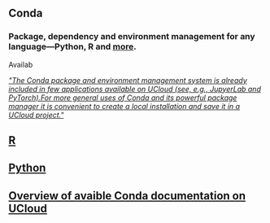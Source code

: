
## Conda

### Package, dependency and environment management for any language—Python, R and [more](https://docs.conda.io/en/latest/).

Availab

[*"The Conda package and environment management system is already included in few applications available on UCloud (see, e.g., JupyerLab and PyTorch).For more general uses of Conda and its powerful package manager it is convenient to create a local installation and save it in a UCloud project."*](https://docs.cloud.sdu.dk/hands-on/conda-setup.html?highlight=conda)

## [R](https://github.com/CBS-HPC/UCloud-Tutorials/blob/main/Conda/Conda_R.ipynb)

## [Python](https://github.com/CBS-HPC/UCloud-Tutorials/blob/main/Conda/Conda_Python.ipynb)


## [Overview of avaible Conda documentation on UCloud](https://docs.cloud.sdu.dk/search.html?q=Conda&check_keywords=yes&area=default) 
